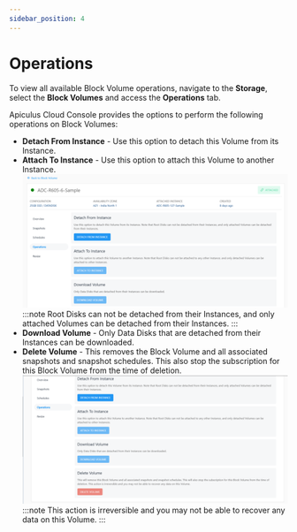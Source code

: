 ```yaml
---
sidebar_position: 4
---
```

# Operations

To view all available Block Volume operations, navigate to the **Storage**, select the **Block Volumes** and access the **Operations** tab.

Apiculus Cloud Console provides the options to perform the following operations on Block Volumes:

- **Detach From Instance** -
	Use this option to detach this Volume from its Instance.
- **Attach To Instance** -
	Use this option to attach this Volume to another Instance.
	![Operations](img/Operations1.png)
	:::note
	Root Disks can not be detached from their Instances, and only attached Volumes can be detached from their Instances.
	:::
- **Download Volume** -
  Only Data Disks that are detached from their Instances can be downloaded.
- **Delete Volume** -
	This removes the Block Volume and all associated snapshots and snapshot schedules. This also stop the subscription for this Block Volume from the time of deletion.
	![Operations](img/Operations2.png)
	:::note
		This action is irreversible and you may not be able to recover any data on this Volume.
	:::	